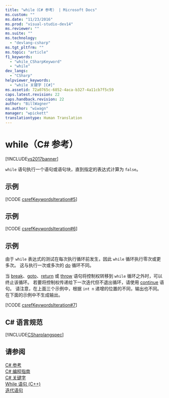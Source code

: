 ```yaml
---
title: "while（C# 参考） | Microsoft Docs"
ms.custom: ""
ms.date: "11/23/2016"
ms.prod: "visual-studio-dev14"
ms.reviewer: ""
ms.suite: ""
ms.technology: 
  - "devlang-csharp"
ms.tgt_pltfrm: ""
ms.topic: "article"
f1_keywords: 
  - "while_CSharpKeyword"
  - "while"
dev_langs: 
  - "CSharp"
helpviewer_keywords: 
  - "while 关键字 [C#]"
ms.assetid: 72a0765c-6852-4aca-b327-4a11cb7f5c59
caps.latest.revision: 22
caps.handback.revision: 22
author: "BillWagner"
ms.author: "wiwagn"
manager: "wpickett"
translationtype: Human Translation
---
```

# while（C# 参考）
[!INCLUDE[vs2017banner](../../../csharp/includes/vs2017banner.md)]

`while` 语句执行一个语句或语句块，直到指定的表达式计算为 `false`。  
  
## 示例  
 [!CODE [csrefKeywordsIteration#5](../CodeSnippet/VS_Snippets_VBCSharp/csrefKeywordsIteration#5)]  
  
## 示例  
 [!CODE [csrefKeywordsIteration#6](../CodeSnippet/VS_Snippets_VBCSharp/csrefKeywordsIteration#6)]  
  
## 示例  
 由于 `while` 表达式的测试在每次执行循环前发生，因此 `while` 循环执行零次或更多次。  这与执行一次或多次的 [do](../../../csharp/language-reference/keywords/do.md) 循环不同。  
  
 当 [break](../../../csharp/language-reference/keywords/break.md)、[goto](../../../csharp/language-reference/keywords/goto.md)、[return](../../../csharp/language-reference/keywords/return.md) 或 [throw](../../../csharp/language-reference/keywords/throw.md) 语句将控制权转移到 `while` 循环之外时，可以终止该循环。  若要将控制权传递给下一次迭代但不退出循环，请使用 [continue](../../../csharp/language-reference/keywords/continue.md) 语句。  请注意，在上面三个示例中，根据 `int n` 递增的位置的不同，输出也不同。  在下面的示例中不生成输出。  
  
 [!CODE [csrefKeywordsIteration#7](../CodeSnippet/VS_Snippets_VBCSharp/csrefKeywordsIteration#7)]  
  
## C\# 语言规范  
 [!INCLUDE[CSharplangspec](../../../csharp/language-reference/keywords/includes/csharplangspec_md.md)]  
  
## 请参阅  
 [C\# 参考](../../../csharp/language-reference/index.md)   
 [C\# 编程指南](../../../csharp/programming-guide/index.md)   
 [C\# 关键字](../../../csharp/language-reference/keywords/index.md)   
 [While 语句 \(C\+\+\)](/visual-cpp/cpp/while-statement-cpp)   
 [迭代语句](../../../csharp/language-reference/keywords/iteration-statements.md)